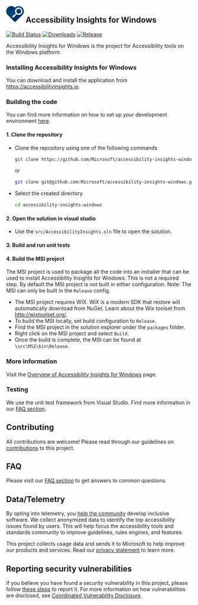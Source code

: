 <!-- Copyright (c) Microsoft Corporation. All rights reserved.
     Licensed under the MIT License. -->
## ![Product Logo](./brand/brand-blue-48px.png) Accessibility Insights for Windows

[![Build Status](https://dev.azure.com/accessibility-insights/Accessibility%20Insights/_apis/build/status/Microsoft.accessibility-insights-windows-CI?branchName=main)](https://dev.azure.com/accessibility-insights/Accessibility%20Insights/_build/latest?definitionId=3&branchName=main)
[![Downloads](https://img.shields.io/github/downloads/microsoft/accessibility-insights-windows/total.svg)](https://github.com/Microsoft/accessibility-insights-windows/releases/latest)
[![Release](https://img.shields.io/github/release/microsoft/accessibility-insights-windows.svg)](https://github.com/Microsoft/accessibility-insights-windows/releases/latest)

Accessibility Insights for Windows is the project for Accessibility tools on the Windows platform.

### Installing Accessibility Insights for Windows
You can download and install the application from https://accessibilityinsights.io.

### Building the code
You can find more information on how to set up your development environment [here](./docs/SetUpDevEnv.md).

#### 1. Clone the repository
- Clone the repository using one of the following commands
  ``` bash
  git clone https://github.com/Microsoft/accessibility-insights-windows.git
  ```
  or
  ``` bash
  git clone git@github.com:Microsoft/accessibility-insights-windows.git
  ```
- Select the created directory
  ``` bash
  cd accessibility-insights-windows
  ```

#### 2. Open the solution in visual studio
- Use the `src/AccessibilityInsights.sln` file to open the solution.

#### 3. Build and run unit tests

#### 4. Build the MSI project
The MSI project is used to package all the code into an installer that can be used to install Accessibility Insights for Windows. This is not a required step. By default the MSI project is not built in either configuration.
Note: The MSI can only be built in the `Release` config.
- The MSI project requires WIX. WiX is a modern SDK that restore will automatically download from NuGet. Learn about the Wix toolset from http://wixtoolset.org/.
- To build the MSI locally, set build configuration to `Release`.
- Find the MSI project in the solution explorer under the `packages` folder.
- Right click on the MSI project and select `Build`.
- Once the build is complete, the MSI can be found at `\src\MSI\bin\Release`.

### More Information
Visit the [Overview of Accessibility Insights for Windows](./docs/Overview.md) page.

### Testing
We use the unit test framework from Visual Studio. Find more information in our [FAQ section](./docs/FAQ.md).

## Contributing
All contributions are welcome! Please read through our guidelines on [contributions](./Contributing.md) to this project.

## FAQ
Please visit our [FAQ section](./docs/FAQ.md) to get answers to common questions.

## Data/Telemetry
By opting into telemetry, you [help the community](https://go.microsoft.com/fwlink/?linkid=2077765) develop inclusive software. We collect anonymized data to identify the top accessibility issues found by users. This will help focus the accessibility tools and standards community to improve guidelines, rules engines, and features.

This project collects usage data and sends it to Microsoft to help improve our products and services. Read our [privacy statement](https://privacy.microsoft.com/en-us/privacystatement) to learn more.

## Reporting security vulnerabilities
If you believe you have found a security vulnerability in this project, please follow [these steps](https://technet.microsoft.com/en-us/security/ff852094.aspx) to report it. For more information on how vulnerabilities are disclosed, see [Coordinated Vulnerability Disclosure](https://technet.microsoft.com/en-us/security/dn467923).


